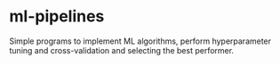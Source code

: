 # ml-pipelines
Simple programs to implement ML algorithms, perform hyperparameter tuning and cross-validation and selecting the best performer.
